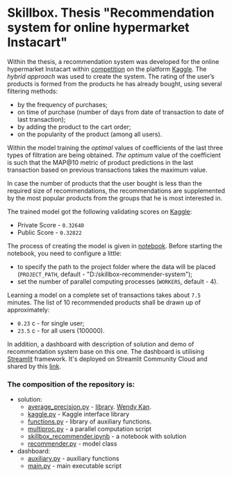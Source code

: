 # Skillbox. Thesis "Recommendation system for online hypermarket Instacart"

Within the thesis, a recommendation system was developed for the online hypermarket Instacart 
within [competition](https://ww.kaggle.com/competitions/skillbox-recommender-system)
on the platform [Kaggle](https://www.kaggle.com/).
The *hybrid approach* was used to create the system. The rating of the user’s products is formed 
from the products he has already bought, using several filtering methods:
- by the frequency of purchases;
- on time of purchase (number of days from date of transaction to date of last transaction);
- by adding the product to the cart order;
- on the popularity of the product (among all users).

Within the model training the *optimal* values of coefficients 
of the last three types of filtration are being obtained. 
*The optimum* value of the coefficient is such that the 
MAP@10 metric of product predictions in the last transaction based 
on previous transactions takes the maximum value.  

In case the number of products that the user bought is less than the required size of recommendations, 
the recommendations are supplemented by the most popular products from the groups that he is most interested in.

The trained model got the following validating scores on [Kaggle](https://www.kaggle.com/):
- Private Score - `0.32640`
- Public Score - `0.32822`

The process of creating the model is given in [notebook](skillbox_recommender_system.ipynb). 
Before starting the notebook, you need to configure a little:
- to specify the path to the project folder where the data will be placed (`PROJECT_PATH`, default - "D:/skillbox-recommender-system");
- set the number of parallel computing processes (`WORKERS`, default - 4).

Learning a model on a complete set of transactions takes about `7.5` minutes.
The list of 10 recommended products shall be drawn up of approximately:
- `0.23` c - for single user;
- `23.5` с - for all users (100000).

In addition, a dashboard with description of solution and demo of recommendation system base on this one.
The dashboard is utilising [Streamlit](https://streamlit.io) framework.
It's deployed on Streamlit Community Cloud and shared by this [link](https://skillbox-data-analytics.streamlit.io). 


### The composition of the repository is: 
- solution:
    - [average_precision.py](average_precision.py) - [library](https://github.com/benhamner/Metrics/blob/9a637aea795dc6f2333f022b0863398de0a1ca77/Python/ml_metrics/average_precision.py). [Wendy Kan](https://github.com/wendykan).
    - [kaggle.py](kaggle.py) - Kaggle interface library
    - [functions.py](functions.py) - library of auxiliary functions.
    - [multiproc.py](multiproc.py) - a parallel computation script
    - [skillbox_recommender.ipynb](skillbox_recommender_system.ipynb) - a notebook with solution
    - [recommender.py](recommender.py) - model class
- dashboard:
    - [auxiliary.py](auxiliary.py) - auxiliary functions
    - [main.py](main.py) - main executable script
